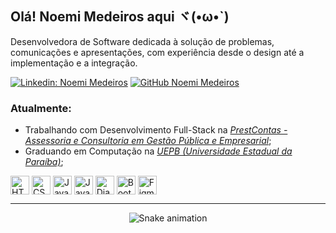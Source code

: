 ## Olá! Noemi Medeiros aqui ヾ(•ω•`)

<p>Desenvolvedora de Software dedicada à solução de problemas, comunicações e apresentações, com experiência desde o design até a implementação e a integração.</p>

[![Linkedin: Noemi Medeiros](https://img.shields.io/badge/-LinkedIn-blue?style=flat-square&logo=Linkedin&logoColor=white&link=https://www.linkedin.com/in/noemi-medeiros/)](https://www.linkedin.com/in/noemi-medeiros/)
[![GitHub Noemi Medeiros](https://img.shields.io/github/followers/noemimedeiros?label=Seguir&style=social)](https://github.com/noemimedeiros)

<h3>Atualmente:</h3>
<ul>
<li>Trabalhando com Desenvolvimento Full-Stack na <a href="https://www.prestcontas.com.br" target="_blank"><i>PrestContas - Assessoria e Consultoria em Gestão Pública e Empresarial</i></a>;</li>
<li>Graduando em Computação na <a href="https://uepb.edu.br"><i>UEPB (Universidade Estadual da Paraíba)</i></a>;</li>
</ul>

<div style="display: inline_block;><br>
  <img align="center" alt="Python" height="30" src="https://img.shields.io/badge/Python-3776AB?style=for-the-badge&logo=python&logoColor=white">
  <img align="center" alt="HTML" height="30" src="https://img.shields.io/badge/Python-14354C?style=for-the-badge&logo=python&logoColor=white">
  <img align="center" alt="CSS" height="30" src="https://img.shields.io/badge/HTML5-E34F26?style=for-the-badge&logo=html5&logoColor=white">
  <img align="center" alt="JavaScript" height="30" src="https://img.shields.io/badge/CSS3-1572B6?style=for-the-badge&logo=css3&logoColor=white">
  <img align="center" alt="Java" height="30" src="https://img.shields.io/badge/JavaScript-F7DF1E?style=for-the-badge&logo=javascript&logoColor=black">
  <img align="center" alt="Django" height="30" src="https://img.shields.io/badge/Django-092E20?style=for-the-badge&logo=django&logoColor=white">
  <img align="center" alt="Bootstrap" height="30" src="https://img.shields.io/badge/Bootstrap-563D7C?style=for-the-badge&logo=bootstrap&logoColor=white">
  <img align="center" alt="Figma" height="30" src="https://img.shields.io/badge/Figma-1E1E1E?style=for-the-badge&logo=figma&logoColor=white">
</div>

<hr>
<div align="center"> 

  ![Snake animation](https://github.com/noemimedeiros/noemimedeiros/blob/output/github-contribution-grid-snake.svg)
  
 </div> 
